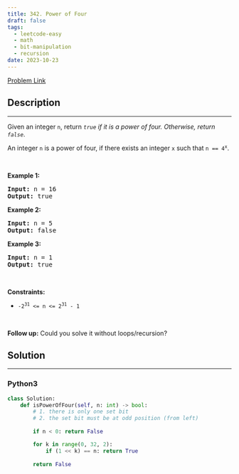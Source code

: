 ```yaml
---
title: 342. Power of Four
draft: false
tags: 
  - leetcode-easy
  - math
  - bit-manipulation
  - recursion
date: 2023-10-23
---
```


[Problem Link](https://leetcode.com/problems/power-of-four/)

## Description

---
<p>Given an integer <code>n</code>, return <em><code>true</code> if it is a power of four. Otherwise, return <code>false</code></em>.</p>

<p>An integer <code>n</code> is a power of four, if there exists an integer <code>x</code> such that <code>n == 4<sup>x</sup></code>.</p>

<p>&nbsp;</p>
<p><strong class="example">Example 1:</strong></p>
<pre><strong>Input:</strong> n = 16
<strong>Output:</strong> true
</pre><p><strong class="example">Example 2:</strong></p>
<pre><strong>Input:</strong> n = 5
<strong>Output:</strong> false
</pre><p><strong class="example">Example 3:</strong></p>
<pre><strong>Input:</strong> n = 1
<strong>Output:</strong> true
</pre>
<p>&nbsp;</p>
<p><strong>Constraints:</strong></p>

<ul>
	<li><code>-2<sup>31</sup> &lt;= n &lt;= 2<sup>31</sup> - 1</code></li>
</ul>

<p>&nbsp;</p>
<strong>Follow up:</strong> Could you solve it without loops/recursion?

## Solution

---
### Python3
``` py title='power-of-four'
class Solution:
    def isPowerOfFour(self, n: int) -> bool:
        # 1. there is only one set bit
        # 2. the set bit must be at odd position (from left)
        
        if n < 0: return False

        for k in range(0, 32, 2):
            if (1 << k) == n: return True
        
        return False
```

